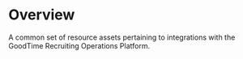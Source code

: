 # Overview
A common set of resource assets pertaining to integrations with the GoodTime Recruiting Operations Platform.

